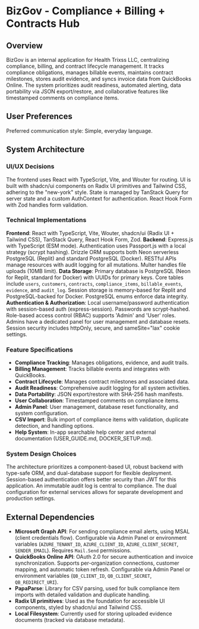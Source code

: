 # BizGov - Compliance + Billing + Contracts Hub

## Overview

BizGov is an internal application for Health Trixss LLC, centralizing compliance, billing, and contract lifecycle management. It tracks compliance obligations, manages billable events, maintains contract milestones, stores audit evidence, and syncs invoice data from QuickBooks Online. The system prioritizes audit readiness, automated alerting, data portability via JSON export/restore, and collaborative features like timestamped comments on compliance items.

## User Preferences

Preferred communication style: Simple, everyday language.

## System Architecture

### UI/UX Decisions

The frontend uses React with TypeScript, Vite, and Wouter for routing. UI is built with shadcn/ui components on Radix UI primitives and Tailwind CSS, adhering to the "new-york" style. State is managed by TanStack Query for server state and a custom AuthContext for authentication. React Hook Form with Zod handles form validation.

### Technical Implementations

**Frontend**: React with TypeScript, Vite, Wouter, shadcn/ui (Radix UI + Tailwind CSS), TanStack Query, React Hook Form, Zod.
**Backend**: Express.js with TypeScript (ESM mode). Authentication uses Passport.js with a local strategy (scrypt hashing). Drizzle ORM supports both Neon serverless PostgreSQL (Replit) and standard PostgreSQL (Docker). RESTful APIs manage resources with audit logging for all mutations. Multer handles file uploads (10MB limit).
**Data Storage**: Primary database is PostgreSQL (Neon for Replit, standard for Docker) with UUIDs for primary keys. Core tables include `users`, `customers`, `contracts`, `compliance_items`, `billable_events`, `evidence`, and `audit_log`. Session storage is memory-based for Replit and PostgreSQL-backed for Docker. PostgreSQL enums enforce data integrity.
**Authentication & Authorization**: Local username/password authentication with session-based auth (express-session). Passwords are scrypt-hashed. Role-based access control (RBAC) supports 'Admin' and 'User' roles. Admins have a dedicated panel for user management and database resets. Session security includes httpOnly, secure, and sameSite="lax" cookie settings.

### Feature Specifications

*   **Compliance Tracking**: Manages obligations, evidence, and audit trails.
*   **Billing Management**: Tracks billable events and integrates with QuickBooks.
*   **Contract Lifecycle**: Manages contract milestones and associated data.
*   **Audit Readiness**: Comprehensive audit logging for all system activities.
*   **Data Portability**: JSON export/restore with SHA-256 hash manifests.
*   **User Collaboration**: Timestamped comments on compliance items.
*   **Admin Panel**: User management, database reset functionality, and system configuration.
*   **CSV Import**: Bulk import of compliance items with validation, duplicate detection, and handling options.
*   **Help System**: In-app searchable help center and external documentation (USER_GUIDE.md, DOCKER_SETUP.md).

### System Design Choices

The architecture prioritizes a component-based UI, robust backend with type-safe ORM, and dual-database support for flexible deployment. Session-based authentication offers better security than JWT for this application. An immutable audit log is central to compliance. The dual configuration for external services allows for separate development and production settings.

## External Dependencies

*   **Microsoft Graph API**: For sending compliance email alerts, using MSAL (client credentials flow). Configurable via Admin Panel or environment variables (`AZURE_TENANT_ID`, `AZURE_CLIENT_ID`, `AZURE_CLIENT_SECRET`, `SENDER_EMAIL`). Requires `Mail.Send` permissions.
*   **QuickBooks Online API**: OAuth 2.0 for secure authentication and invoice synchronization. Supports per-organization connections, customer mapping, and automatic token refresh. Configurable via Admin Panel or environment variables (`QB_CLIENT_ID`, `QB_CLIENT_SECRET`, `QB_REDIRECT_URI`).
*   **PapaParse**: Library for CSV parsing, used for bulk compliance item imports with detailed validation and duplicate handling.
*   **Radix UI primitives**: Used as the foundation for accessible UI components, styled by shadcn/ui and Tailwind CSS.
*   **Local Filesystem**: Currently used for storing uploaded evidence documents (tracked via database metadata).